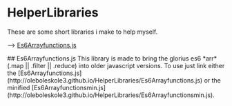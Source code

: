# HelperLibraries
These are some short libraries i make to help myself.

--> [Es6Arrayfunctions.js](#Es6Arrayfunctions.js)

<a name="Es6Arrayfunctions.js" />
## Es6Arrayfunctions.js
This library is made to bring the glorius es6 *arr*(.map || .filter || .reduce) into older javascript versions.
To use just link either the [Es6Arrayfunctions.js](http://oleboleskole3.github.io/HelperLibraries/Es6Arrayfunctions.js) or the minified [Es6Arrayfunctionsmin.js](http://oleboleskole3.github.io/HelperLibraries/Es6Arrayfunctionsmin.js).
